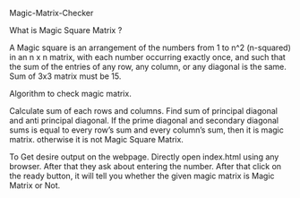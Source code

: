 Magic-Matrix-Checker

What is Magic Square Matrix ?

A Magic square is an arrangement of the numbers from 1 to n^2 (n-squared) in an  n x n matrix, with each number occurring exactly once, and such that the sum of the entries of any row, any column, or any diagonal is the same. Sum of 3x3 matrix must be 15.

Algorithm to check magic matrix.

Calculate sum of each rows and columns.
Find sum of principal diagonal and anti principal diagonal.
If the prime diagonal and secondary diagonal sums is equal to every row’s sum and every column’s sum, then it is magic matrix. otherwise it is not Magic Square Matrix. 

To Get desire output on the webpage.
Directly open index.html using any browser.
After that they ask about entering the number.
After that click on the ready button, it will tell you whether the given magic matrix is Magic Matrix or Not.
